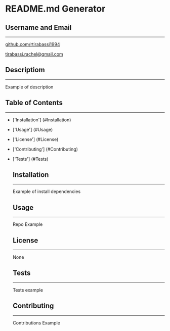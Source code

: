 
  
  # README.md Generator
  
  ## Username and Email
  ***
  [github.com/rtirabassi1994](github.com/rtirabassi1994)

  <tirabassi.rachel@gmail.com>
  
  ## Descriptiom
  ***

  Example of description

## Table of Contents
***
- ['Installation'] (#Installation) 
- ['Usage'] (#Usage)
- ['License'] (#License)
- ['Contributing'] (#Contributing)
- ['Tests'] (#Tests)
  

  ## Installation
  ***
  Example of install dependencies
  
  ## Usage
  ***
  Repo Example
  
  ## License
  ***
  None
  
  ## Tests
  ***
  Tests example

  ## Contributing
  ***
  Contributions Example

  


